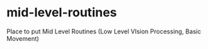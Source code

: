 mid-level-routines
==================

Place to put Mid Level Routines (Low Level VIsion Processing, Basic Movement)
